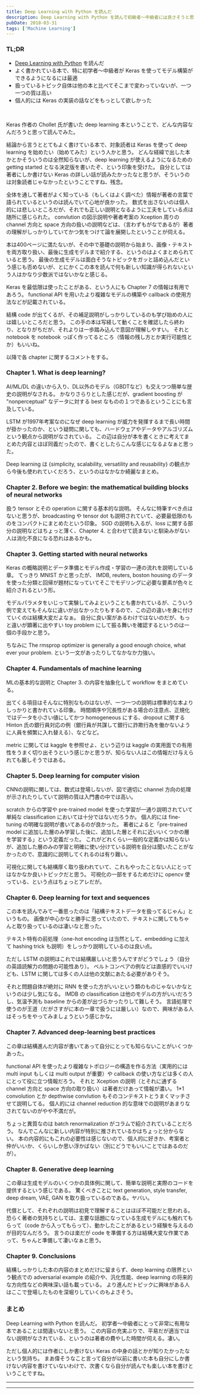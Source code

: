 ```yaml
---
title: Deep Learning with Python を読んだ
description: Deep Learning with Python を読んで初級者〜中級者には良さそうと思ったというブログ記事。
pubDate: 2018-03-31
tags: ['Machine Learning']
---
```



### TL;DR
- [Deep Learning with Python](https://www.manning.com/books/deep-learning-with-python) を読んだ
- よく書かれている本で、特に初学者〜中級者が Keras を使ってモデル構築ができるようになるには最適
- 扱っているトピック自体は他の本と比べてそこまで変わっていないが、一つ一つの質は高い
- 個人的には Keras の実装の話などをもっとして欲しかった
<br>

Keras 作者の Chollet 氏が書いた deep learning 本ということで、どんな内容なんだろうと思って読んでみた。

結論から言うととてもよく書けている本で、対象読者は Keras を使って deep learning を始めたい（始めてみた）という人かと思う。
どんな経緯で出した本かとかそういうのは全然知らないが、deep learning が使えるようになるための getting started となる決定版を書いたぞ、という印象を受けた。
自分としては著者にしか書けない Keras の詳しい話が読みたかったなと思うが、そういうのは対象読者じゃなかったということですね、残念。

全体を通して著者がよく知っている（もしくはよく調べた）情報が著者の言葉で語られているというのは読んでいて心地が良かった。
数式を出さないのは個人的には悲しいところだが、それでも正しい説明となるように工夫をしている点は随所に感じられた。
convlution の図示説明や著者考案の Xception 周りの channel 方向と space 方向の扱いの説明などは、（言わずもがなであるが）著者の理解がしっかりしていてかつ気をつけて論を展開したということが伺える。

本は400ページに満たないが、その中で基礎の説明から始まり、画像・テキストを両方取り扱い、最後に生成モデルまで紹介する、というのはよくまとめられていると思う。
最後の生成モデルは面白そうなトピックをガッと詰め込んだという感じも否めないが、とにかくこの本を読んで何も新しい知識が得られないという人はかなり少数派ではないかなと感じる。

Keras を最低限は使ったことがある、という人にも Chapter 7 の情報は有用であろう。
functional API を用いたより複雑なモデルの構築や callback の使用方法などが記載されている。

結構 code が出てくるが、その補足説明がしっかりしているのも学び始めの人には嬉しいところだと思う。
この手の本は写経して動くことを確認したら終わり、となりがちだが、それよりは一歩踏み込んで意図が理解しやすい。
それと notebook を notebook っぽく作ってるところ（情報の残し方とか実行可能性とか）もいいね。

以降で各 chapter に関するコメントをする。

### Chapter 1. What is deep learning?
AI/ML/DL の違いから入り、DL以外のモデル（GBDTなど）も交えつつ簡単な歴史の説明がなされる。
かなりさらりとした感じだが、gradient boosting が "nonperceptual" なデータに対する best なものの１つであるということにも言及している。

LSTM が1997年考案なのになぜ deep learning が威力を発揮するまで長い時間が掛かったのか、という疑問に関しても、ハードウェアやデータやアルゴリズムという観点から説明がなされている。
この辺は自分が本を書くときに考えてまとめた内容とほぼ同義だったので、書くとしたらこんな感じになるよなぁと思った。

Deep learning は {simplicity, scalability, versatility and reusability} の観点から今後も使われていくだろう、というのはなかなか綺麗なまとめ。

### Chapter 2. Before we begin: the mathematical building blocks of neural networks
扱う tensor とその operation に関する基本的な説明。
そんなに特筆すべき点はないと思うが、broadcasting や tensor dot も説明されていて、必要最低限のものをコンパクトにまとめたという印象。
SGD の説明も入るが、loss に関する部分の説明などはちょっと薄く、Chapter 4. と合わせて読まないと馴染みがない人は消化不良になる恐れはあるかも。

### Chapter 3. Getting started with neural networks
Keras の概略説明とデータ準備とモデル作成・学習の一連の流れを説明している章。
てっきり MNIST かと思ったが、 IMDB, reuters, boston housing のデータを使った分類と回帰が題材になっていてそこでモデリングに必要な要素が色々と紹介されるという形。

モデルパラメタをいじって実験してみよということも書かれているが、こういう例で変えてもそんなに違いが出なかったりもするので、この辺の違いを身に付けていくのは結構大変だよなぁ。
自分に良い案があるわけではないのだが、もっと違いが顕著に出やすい toy problem にして振る舞いを確認するというのは一個の手段かと思う。

ちなみに The rmsprop optimizer is generally a good enough choice, what ever your problem. という一文があったりしてなかなか力強い。

### Chapter 4. Fundamentals of machine learning
MLの基本的な説明と Chapter 3. の内容を抽象化して workflow をまとめている。

出てくる項目はそんなに特別なものはないが、一つ一つの説明は標準的な本よりしっかりと書かれている印象。
時間順序や冗長性がある場合の注意点、正規化ではデータを小さい値にしてかつ homogeneous にする、dropout に関する Hinton 氏の銀行員対応の例（銀行員が共謀して銀行に詐欺行為を働かないように人員を頻繁に入れ替える）、などなど。

metric に関しては kaggle を参照せよ、という辺りは kaggle の実用面での有用性をうまく切り出そうという感じかと思うが、知らない人はこの情報だけ与えられても厳しそうではある。

### Chapter 5. Deep learning for computer vision
CNNの説明に関しては、数式は登場しないが、図で適切に channel 方向の処理が示されたりしていて説明の質は入門書の中では高い。

scratch からの学習や pre-trained model を使った学習が一通り説明されていて単純な classification においては十分ではないだろうか。
個人的には fine-tuning の明確な説明が書いてあるのが良かった。
著者によると「pre-trained model に追加した層のみ学習した後に、追加した層とそれに近いいくつかの層を学習する」という定義だった。
これがどれくらい一般的な定義かは知らないが、追加した層のみの学習と明確に使い分けている説明を自分は聞いたことがなかったので、意識的に説明してくれるのは有り難い。

可視化に関しても結構厚く取り扱われていて、これもやったことない人にとってはなかなか良いトピックだと思う。
可視化の一部をするためだけに opencv 使っている、という点はちょっとアレだが。

### Chapter 6. Deep learning for text and sequences
この本を読んでみて一番思ったのは「結構テキストデータを扱ってるじゃん」というもの。
画像が中心かなと勝手に思っていたので、テキストに関してもちゃんと取り扱っているのは凄いなと思った。

テキスト特有の前処理（one-hot encoding は当然として、embedding に加えて hashing trick も説明）をしっかり説明しているのは良い点。

ただし LSTM の説明はこれでは結構厳しいと思うんですがどうでしょう（自分の英語読解力の問題の可能性あり）。
ベルトコンベアの例などは直感的でいいけども、LSTM に関しては多くの人は他の文献にあたる必要がありそう。

それと問題自体が絶対に RNN を使った方がいいという類のものじゃないかなというのは少し気になる。
IMDB の classification は他のモデルの方がいいだろうし、気温予測も baseline からの差が出づらかったりして難しそう。
言語処理で使うのが王道（だがさすがに本の一章で扱うには厳しい）なので、興味がある人はそっちをやってみましょうという感じかな。

### Chapter 7. Advanced deep-learning best practices
この章は結構進んだ内容が書いてあって自分にとっても知らないことがいくつかあった。

functional API を使ったより複雑なトポロジーの構造を作る方法（実用的には multi input もしくは multi output が重要）や callback の使い方などは多くの人にとって役に立つ情報だろう。
それと Xception の説明（とそれに通ずる channel 方向と space 方向の取り扱い）は著者だけあって情報が濃い。
1*1 convolution とか depthwise convlution もそのコンテキストとうまくマッチさせて説明してる。
個人的には channel reduction 的な意味での説明があまりなされてないのがやや不満だが。

ちょっと異質なのは batch renormalization がコラムで紹介されていることだろう。
なんでこんなに新しい内容が特別に推されているかはちょっと分からない。
本の内容的にもこれの必要性は感じないので、個人的に好きか、考案者と仲がいいか、くらいしか思い浮かばない（別にどうでもいいことではあるのだが）。

### Chapter 8. Generative deep learning
この章は生成モデルのいくつかの具体例に関して、簡単な説明と実際のコードを提供するという感じである。
驚くべきことに text generation, style transfer, deep dream, VAE, GAN を取り扱っているのである。ヤバい。

代償として、それぞれの説明は初見で理解することはほぼ不可能だと思われる。
恐らく著者の気持ちとしては、主要な話題になっている生成モデルにも触れてもらって（code から入ってもらって）、動かしたことがあるという経験を与えるのが目的なんだろう。
言うのは楽だが code を準備する方は結構大変な作業であって、ちゃんと準備して凄いなぁと思う。

### Chapter 9. Conclusions
結構しっかりした本の内容のまとめだけに留まらず、deep learning の限界という観点での adversarial example の紹介や、汎化性能、deep learning の将来的な方向性などの興味深い話も載っている。
より進んだトピックに興味がある人はここで登場したものを深堀りしていくのもよさそう。

### まとめ
Deep Learning with Python を読んだ。
初学者〜中級者にとって非常に有用な本であることは間違いないと思う。
この内容の充実ぶりで、平易だが適当ではない説明がなされている、というのは著者の費やした時間が伺える。凄い。

ただし個人的には作者にしか書けない Keras の中身の話とかが知りたかったなという気持ち。
まあ偉そうなこと言って自分が以前に書いた本も自分にしか書けない内容を書けていないわけで、次書くなら自分が読んでも楽しい本を書けということですね。

---
---
<br>

